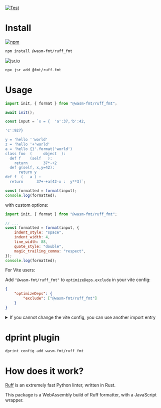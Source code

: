 [![Test](https://github.com/wasm-fmt/ruff_fmt/actions/workflows/test.yml/badge.svg)](https://github.com/wasm-fmt/ruff_fmt/actions/workflows/test.yml)

# Install

[![npm](https://img.shields.io/npm/v/@wasm-fmt/ruff_fmt?color=3572A5)](https://www.npmjs.com/package/@wasm-fmt/ruff_fmt)

```bash
npm install @wasm-fmt/ruff_fmt
```

[![jsr.io](https://jsr.io/badges/@fmt/ruff-fmt?color=3572A5)](https://jsr.io/@fmt/ruff-fmt)

```bash
npx jsr add @fmt/ruff-fmt
```

# Usage

```javascript
import init, { format } from "@wasm-fmt/ruff_fmt";

await init();

const input = `x = {  'a':37,'b':42,

'c':927}

y = 'hello ''world'
z = 'hello '+'world'
a = 'hello {}'.format('world')
class foo  (     object  ):
  def f    (self   ):
    return       37*-+2
  def g(self, x,y=42):
      return y
def f  (   a ) :
  return      37+-+a[42-x :  y**3]`;

const formatted = format(input);
console.log(formatted);
```

with custom options:

```javascript
import init, { format } from "@wasm-fmt/ruff_fmt";

// ...
const formatted = format(input, {
    indent_style: "space",
    indent_width: 4,
    line_width: 88,
    quote_style: "double",
    magic_trailing_comma: "respect",
});
console.log(formatted);
```

For Vite users:

Add `"@wasm-fmt/ruff_fmt"` to `optimizeDeps.exclude` in your vite config:

```JSON
{
    "optimizeDeps": {
        "exclude": ["@wasm-fmt/ruff_fmt"]
    }
}
```

<details>
<summary>
If you cannot change the vite config, you can use another import entry

</summary>

```JavaScript
import init, { format } from "@wasm-fmt/ruff_fmt/vite";

// ...
```

</details>

# dprint plugin

```bash
dprint config add wasm-fmt/ruff_fmt
```

# How does it work?

[Ruff] is an extremely fast Python linter, written in Rust.

This package is a WebAssembly build of Ruff formatter, with a JavaScript wrapper.

[Ruff]: https://github.com/astral-sh/ruff
